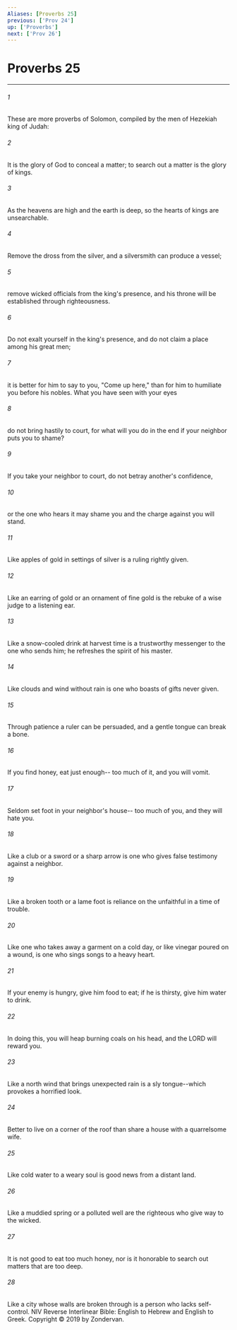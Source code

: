 ```yaml
---
Aliases: [Proverbs 25]
previous: ['Prov 24']
up: ['Proverbs']
next: ['Prov 26']
---
```

# Proverbs 25

***


###### 1 
These are more proverbs of Solomon, compiled by the men of Hezekiah king of Judah: 

###### 2 
It is the glory of God to conceal a matter; to search out a matter is the glory of kings. 

###### 3 
As the heavens are high and the earth is deep, so the hearts of kings are unsearchable. 

###### 4 
Remove the dross from the silver, and a silversmith can produce a vessel; 

###### 5 
remove wicked officials from the king's presence, and his throne will be established through righteousness. 

###### 6 
Do not exalt yourself in the king's presence, and do not claim a place among his great men; 

###### 7 
it is better for him to say to you, "Come up here," than for him to humiliate you before his nobles. What you have seen with your eyes 

###### 8 
do not bring hastily to court, for what will you do in the end if your neighbor puts you to shame? 

###### 9 
If you take your neighbor to court, do not betray another's confidence, 

###### 10 
or the one who hears it may shame you and the charge against you will stand. 

###### 11 
Like apples of gold in settings of silver is a ruling rightly given. 

###### 12 
Like an earring of gold or an ornament of fine gold is the rebuke of a wise judge to a listening ear. 

###### 13 
Like a snow-cooled drink at harvest time is a trustworthy messenger to the one who sends him; he refreshes the spirit of his master. 

###### 14 
Like clouds and wind without rain is one who boasts of gifts never given. 

###### 15 
Through patience a ruler can be persuaded, and a gentle tongue can break a bone. 

###### 16 
If you find honey, eat just enough-- too much of it, and you will vomit. 

###### 17 
Seldom set foot in your neighbor's house-- too much of you, and they will hate you. 

###### 18 
Like a club or a sword or a sharp arrow is one who gives false testimony against a neighbor. 

###### 19 
Like a broken tooth or a lame foot is reliance on the unfaithful in a time of trouble. 

###### 20 
Like one who takes away a garment on a cold day, or like vinegar poured on a wound, is one who sings songs to a heavy heart. 

###### 21 
If your enemy is hungry, give him food to eat; if he is thirsty, give him water to drink. 

###### 22 
In doing this, you will heap burning coals on his head, and the LORD will reward you. 

###### 23 
Like a north wind that brings unexpected rain is a sly tongue--which provokes a horrified look. 

###### 24 
Better to live on a corner of the roof than share a house with a quarrelsome wife. 

###### 25 
Like cold water to a weary soul is good news from a distant land. 

###### 26 
Like a muddied spring or a polluted well are the righteous who give way to the wicked. 

###### 27 
It is not good to eat too much honey, nor is it honorable to search out matters that are too deep. 

###### 28 
Like a city whose walls are broken through is a person who lacks self-control. NIV Reverse Interlinear Bible: English to Hebrew and English to Greek. Copyright © 2019 by Zondervan.
